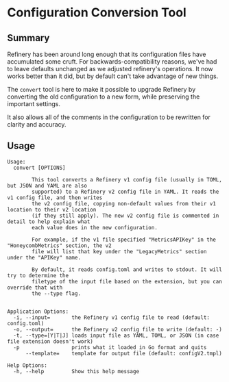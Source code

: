 # Configuration Conversion Tool

## Summary

Refinery has been around long enough that its configuration files have accumulated some cruft. For backwards-compatibility reasons, we've had to leave defaults unchanged as we adjusted refinery's operations. It now works better than it did, but by default can't take advantage of new things.

The `convert` tool is here to make it possible to upgrade Refinery by converting the old configuration to a new form, while preserving the important settings.

It also allows all of the comments in the configuration to be rewritten for clarity and accuracy.

## Usage

```
Usage:
  convert [OPTIONS]

        This tool converts a Refinery v1 config file (usually in TOML, but JSON and YAML are also
        supported) to a Refinery v2 config file in YAML. It reads the v1 config file, and then writes
        the v2 config file, copying non-default values from their v1 location to their v2 location
        (if they still apply). The new v2 config file is commented in detail to help explain what
        each value does in the new configuration.

        For example, if the v1 file specified "MetricsAPIKey" in the "HoneycombMetrics" section, the v2
        file will list that key under the "LegacyMetrics" section under the "APIKey" name.

        By default, it reads config.toml and writes to stdout. It will try to determine the
        filetype of the input file based on the extension, but you can override that with
        the --type flag.


Application Options:
  -i, --input=       the Refinery v1 config file to read (default: config.toml)
  -o, --output=      the Refinery v2 config file to write (default: -)
  -t, --type=[Y|T|J] loads input file as YAML, TOML, or JSON (in case file extension doesn't work)
  -p                 prints what it loaded in Go format and quits
      --template=    template for output file (default: configV2.tmpl)

Help Options:
  -h, --help         Show this help message
```
